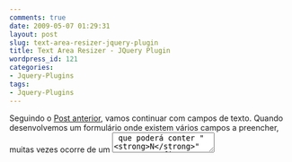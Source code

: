 ```yaml
---
comments: true
date: 2009-05-07 01:29:31
layout: post
slug: text-area-resizer-jquery-plugin
title: Text Area Resizer - JQuery Plugin
wordpress_id: 121
categories:
- Jquery-Plugins
tags:
- Jquery-Plugins
---
```


Seguindo o [Post anterior](http://jaydson.org/text-limiter-jquery-plugin/), vamos continuar com campos de texto.
Quando desenvolvemos um formulário onde existem vários campos a preencher, muitas vezes ocorre de um <textarea> que poderá conter "**N**" caracteres ficar expremido, com um tamanho inferior ao texto que receberá. Por padrão quando isso acontece, o <textarea> cria uma barra de rolagem.
Mas para quem está digitando isso não é muito agradável, pois a medida que se escreve, o texto acima desaparece.
O Google Chrome já implementou uma solução para isso, assim como o Safari.  Por padrão os campos do tipo <textarea> nesses Browsers possuem uma opção de Resize. Desta maneira,  o usuário tem autonomia sobre o <textarea>, podendo redimensiona-lo de forma a ficar do seu gosto.

Mas e quanto ao Firefox e IE?

Bom, esses Browsers ainda não possuem essa funcionalidade, então o que vamos fazer é implementar um Plugin que faz algo semelhante.
Novamente seguindo a filosofia "Write Less, Do More" do Jquery, o necessário para adicionar esta funcionalidade em nossos <textareas> é apenas uma linha:

[javascript]

$('textarea.resizable(.processed)').TextAreaResizer();

[/javascript]

O que esta linha faz?
Bom, bem simples de entender. Todos os <textareas> com a classe "resizable" terão a funcionalidade de redimensão.

**Nota:** O Plugin aplica a funcionalidadede redimensão apenas na altura.

**Vamos ver o Plugin em ação:**



     




**Minha Avaliação: Nota 8.0**
**Compatibilidade: Firefox 2.0+, IE 6+, Safari 3.0+, Chrome 2.0+**

**Obs: **Apesar de funcionar no Safari e no Chrome, não faz sentido algum aplicar isso para estes Browsers, pois como expliquei acima, estes já possuem tal funcionalidade.

[caption id="" align="alignnone" width="60" caption="Download "][![Download ](http://jaydson-org.web102.redehost.com.br/assets/hd_download1.jpg)](http://jaydson.org/code/jquery/plugins/textarea-resizer-1.0.4/TextAreaResizer-1.0.4.rar)[/caption]

**Site oficial do Plugin:**[ http://plugins.jquery.com/project/TextAreaResizer](http://plugins.jquery.com/project/TextAreaResizer)
